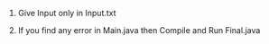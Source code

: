 1) Give Input only in Input.txt


2) If you find any error in Main.java then Compile and Run Final.java

